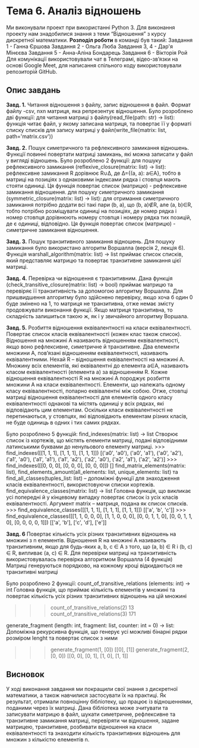 # Тема 6. Аналіз відношень
 
Ми виконували проект при використанні Python 3. Для виконання проекту нам знадобилися знання з теми “Відношення” з курсу дискретної математики. **Розподіл роботи** в команді був такий:
	Завдання 1 - Ганна Єршова 
	Завдання 2 - Ольга Люба 
	Завдання 3, 4 - Дар'я Мінєєва 
	Завдання 5 - Анна-Аліна Бондарець 
	Завдання 6 - Вікторія Рой 
Для комунікації використовували чат в Телеграмі, відео-зв’язки на основі Google Meet, для написання спільного коду використовували репозиторій GitHub. 

## Опис завдань
**Завд. 1.** Читання відношення з файлу, запис відношення в файл. Формат файлу -csv, nxn матриця, яка репрезентує відношення.
Було розроблено дві функції:
для читання матриці з файлу(read_file(path: str) -> list):
функція читає файл, у якому записана матриця, та повертає її у форматі списку списків
для запису матриці у файл(write_file(matrix: list, path='matrix.csv'))

**Завд. 2.** Пошук симетричного та рефлексивного замикання відношень. Функції
повинні повертати матриці замикань, які можна записати у файл у вигляді
відношень.
Було розроблено 2 функції:
для пошуку рефлексивного замикання (reflexive_closure(matrix: list) -> list): рефлексивне замикання R дорівнює R∪∆, де ∆={(a, a): a∈A}, тобто в матриці на позиціях з однаковими індексами рядка і стовпця мають стояти одиниці. Ця функція повертає список (матрицю) - рефлексивне замикання відношення.
для пошуку симетричного замикання (symmetric_closure(matrix: list) -> list): для отримання симетричного замикання потрібно додати всі такі пари (b, a), що (b, a)∉R, але (a, b)∈R, тобто потрібно розміщувати одиниці на позиціях, де номер рядка і номер стовпця дорівнюють номеру стовпця і номеру рядка тих позицій, де є одиниці, відповідно. Ця функція повертає список (матрицю) - симетричне замикання відношення.

**Завд. 3.** Пошук транзитивного замикання відношень. Для пошуку замикання було використано алгоритм Воршалла (версія 2, лекція 6).  
Функція warshall_algorithm(matrix: list) -> list приймає список списків, який представляє матрицю та повертає транзитивне замикання цієї матриці.

**Завд. 4.** Перевірка чи відношення є транзитивним. Дана функція (check_transitive_closure(matrix: list) -> bool) приймає матрицю та перевіряє її транзитивність за допомогою алгоритму Воршалла. Для пришвидшення алгоритму було здійснено перевірку, якщо хоча б один 0 буде змінено на 1, то матриця не транзитивна, отже немає змісту продовжувати виконання функції. Якщо матриця транзитивна, то складність залишиться такою ж, як і у звичайного алгоритму Воршала.

**Завд. 5.** Розбиття відношення еквівалентності на класи еквівалентності. Повертає список класів еквівалентності (кожен клас також список). 
Відношення на множині A називають відношенням еквівалентності, якщо воно рефлексивне, симетричне й транзитивне. Два елементи множини А, пов’язані відношенням еквівалентності, називають еквівалентними.
Нехай R – відношення еквівалентності на множині А. Множину всіх елементів, які еквівалентні до елемента a∈A, називають класом еквівалентності (елемента а) за відношенням R. 
Кожне відношення еквівалентності R на множині А породжує розбиття множини А на класи еквівалентності. 
Елементи, що належать одному класу еквівалентності, попарно еквівалентні між собою. Отже, стовпці матриці відношення еквівалентності для елементів одного класу еквівалентності однакові та містять одиниці у всіх рядках, які відповідають цим елементам. Оскільки класи еквівалентності не перетинаються, у стовпцях, які відповідають елементам різних класів, не буде одиниць в одних і тих самих рядках.

Було розроблено 5 функцій:
find_indexes(matrix: list) -> list
Створює список із кортежів, що містять елементи матриці, подані відповідними латинськими буквами до ненульового елементу матриці. 
    >>> find_indexes([[1, 1, 1], [1, 1, 1], [1, 1, 1]])
    [('a0', 'a0'), ('a0', 'a1'), ('a0', 'a2'), ('a1', 'a0'), ('a1', 'a1'), ('a1', 'a2'), ('a2', 'a0'), ('a2', 'a1'), ('a2', 'a2')]
    >>> find_indexes([[0, 0, 0], [0, 0, 0], [0, 0, 0]])
    []
find_matrix_elements(matrix: list), find_elements_amount(all_elements: list, unique_elements: list) та find_all_classes(tuples_list: list) – допоміжні функції для знаходження класів еквівалентності, використовуючи списки кортежів.
find_equivalence_classes(matrix: list) -> list
Головна функція, що викликає усі попередні й у кінцевому випадку повертає список із усіх класів еквівалентності. Аргумент matrix – матриця, подана як список списків. 
    >>> find_equivalence_classes([[1, 1, 1], [1, 1, 1], [1, 1, 1]])
    [['a', 'b', 'c']]
    >>> find_equivalence_classes([[1, 1, 0, 0, 0], [1, 1, 0, 0, 0], [0, 0, 1, 1, 0], [0, 0, 1, 1, 0], [0, 0, 0, 0, 1]])
    [['a', 'b'], ['c', 'd'], ['e']]

**Завд. 6**
Повертає кількість усіх різних транзитивних відношень на множині з n елементів.
Відношення R на множині A називають транзитивним, якщо для будь-яких a, b, c ∈ A з того, що (a, b) ∈ R і (b, c) ∈ R, випливає (a, c) ∈ R.
Для перевірки матриці на транзитивність використовувалась перевірка алгоритмом Воршалла (4 функція)
Матриці генеруються порядково, на кожному кроці відкидаються не транзитивні матриці

Було розроблено 2 функції:
count_of_transitive_relations (elements: int) -> int
Головна функція, що приймає кількість елементів у множині та повертає кількість усіх різних транзитивних відношень на цій множині
>>> count_of_transitive_relations(2)
13
>>> count_of_transitive_relations(3)
171

generate_fragment (length: int, fragment: list, counter: int = 0) -> list:
Допоміжна рекурсивна функція, що генерує усі можливі бінарні рядки розміром lenght та повертає список з ними
>>> generate_fragment(1, [0])
[[0], [1]]
>>> generate_fragment(2, [0, 0])
[[0, 0], [0, 1], [1, 0], [1, 1]]



## Висновок
У ході виконання завдання ми покращили свої знання з дискретної математики, а також навчилися застосувати їх на практиці. Як результат, отримали повноцінну бібліотеку, що працює із відношеннями, поданими через їх матриці. Дана бібліотека може зчитувати та записувати матрицю в файл, шукати симетричне, рефлексивне та транзитивне замикання матриці, перевіряти чи відношення, задане матрицею, транзитивне, розбивати відношення на класи еквівалентності та знаходити кількість транзитивних відношень для множин з кількістю елементів n.

